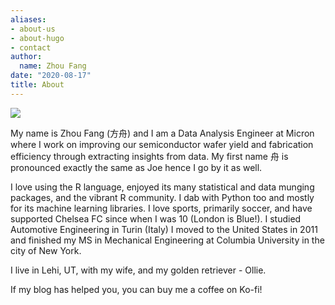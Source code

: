 ```yaml
---
aliases:
- about-us
- about-hugo
- contact
author:
  name: Zhou Fang
date: "2020-08-17"
title: About
---
```

![](/./about_files/cover.jpg)

My name is Zhou Fang (方舟) and I am a Data Analysis Engineer at Micron where I work on improving our semiconductor wafer yield and fabrication efficiency through extracting insights from data. My first name 舟 is pronounced exactly the same as Joe hence I go by it as well.   


I love using the R language, enjoyed its many statistical and data munging packages, and the vibrant R community. I dab with Python too and mostly for its machine learning libraries. I love sports, primarily soccer, and have supported Chelsea FC since when I was 10 (London is Blue!). I studied Automotive Engineering in Turin (Italy) I moved to the United States in 2011 and finished my MS in Mechanical Engineering at Columbia University in the city of New York.


I live in Lehi, UT, with my wife, and my golden retriever - Ollie.


If my blog has helped you, you can buy me a coffee on Ko-fi!  

